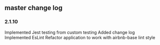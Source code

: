 ## master change log

### 2.1.10
Implemented Jest testing from custom testing
Added change log
Implemented EsLint
Refactor application to work with airbnb-base lint style

